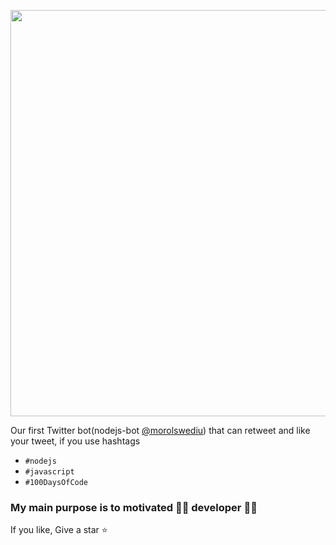 <p align="center">
  <img width="600" height="650" src="https://user-images.githubusercontent.com/31995155/101985641-9c0f6800-3cb3-11eb-9d48-596eac23378e.jpg">
</p>

Our first Twitter bot(nodejs-bot [@morolswediu](https://twitter.com/morolswediu)) that can retweet and like your tweet, 
if you use hashtags
  - `#nodejs` 
  - `#javascript` 
  - `#100DaysOfCode`

### My main purpose is to motivated 👨‍💻 developer 👨‍💻

If you like, Give a star ⭐
